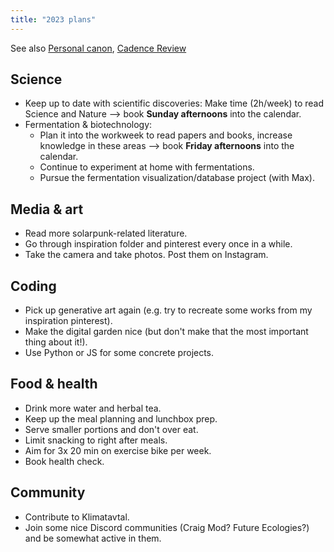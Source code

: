 ```yaml
---
title: "2023 plans"
---
```



See also [Personal canon](private/Cadence/Personal%20canon.md), [Cadence Review](private/Cadence/Cadence%20Review.md)

## Science
- Keep up to date with scientific discoveries: Make time (2h/week) to read Science and Nature --> book **Sunday afternoons** into the calendar.
- Fermentation & biotechnology: 
	- Plan it into the workweek to read papers and books, increase knowledge in these areas --> book **Friday afternoons** into the calendar. 
	- Continue to experiment at home with fermentations.
	- Pursue the fermentation visualization/database project (with Max).


## Media & art
- Read more solarpunk-related literature.
- Go through inspiration folder and pinterest every once in a while.
- Take the camera and take photos. Post them on Instagram.


## Coding
- Pick up generative art again (e.g. try to recreate some works from my inspiration pinterest). 
- Make the digital garden nice (but don't make that the most important thing about it!).
- Use Python or JS for some concrete projects. 


## Food & health
- Drink more water and herbal tea. 
- Keep up the meal planning and lunchbox prep.
- Serve smaller portions and don't over eat.
- Limit snacking to right after meals. 
- Aim for 3x 20 min on exercise bike per week.
- Book health check.


## Community
- Contribute to Klimatavtal.
- Join some nice Discord communities (Craig Mod? Future Ecologies?) and be somewhat active in them. 



